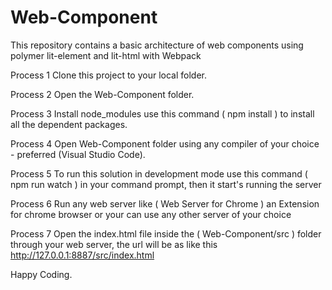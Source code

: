# Web-Component
This repository contains a basic architecture of web components using polymer lit-element and lit-html with Webpack 

Process 1
Clone this project to your local folder.

Process 2
Open the Web-Component folder.

Process 3
Install node_modules use this command ( npm install ) to install all the dependent packages.

Process 4
Open Web-Component folder using any compiler of your choice - preferred (Visual Studio Code).

Process 5
To run this solution in development mode use this command ( npm run watch ) in your command prompt, then it start's running the server

Process 6
Run any web server like ( Web Server for Chrome ) an Extension for chrome browser or your can use any other server of your choice

Process 7
Open the index.html file inside the ( Web-Component/src ) folder through your web server, the url will be as like this http://127.0.0.1:8887/src/index.html 

Happy Coding.


